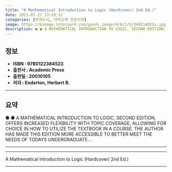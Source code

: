 ```yaml
---
title: "A Mathematical Introduction to Logic (Hardcover/ 2nd Ed.)"
date: 2021-07-27 13:29:12
categories: [외국도서, 대학교재-전문서적]
image: https://bimage.interpark.com/goods_image/4/0/2/5/249114025s.jpg
description: ● ● A MATHEMATICAL INTRODUCTION TO LOGIC, SECOND EDITION, OFFERS INCREASED FLEXIBILITY WITH TOPIC COVERAGE, ALLOWING FOR CHOICE IN HOW TO UTILIZE THE TEXTBOOK
---
```


## **정보**

- **ISBN : 9780122384523**
- **출판사 : Academic Press**
- **출판일 : 20010105**
- **저자 : Enderton, Herbert B.**

------



## **요약**

●  ●  A MATHEMATICAL INTRODUCTION TO LOGIC, SECOND EDITION, OFFERS INCREASED FLEXIBILITY WITH TOPIC COVERAGE, ALLOWING FOR CHOICE IN HOW TO UTILIZE THE TEXTBOOK IN A COURSE. THE AUTHOR HAS MADE THIS EDITION MORE ACCESSIBLE TO BETTER MEET THE NEEDS OF TODAYS UNDERGRADUATE... 

------



------


A Mathematical Introduction to Logic (Hardcover/ 2nd Ed.) 

------


